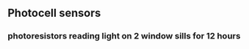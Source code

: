 <H2> Photocell sensors </H2>
<H3> photoresistors reading light on 2 window sills for 12 hours </H3>
